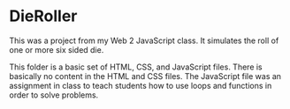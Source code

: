 # DieRoller
This was a project from my Web 2 JavaScript class.  It simulates the roll of one or more six sided die.

This folder is a basic set of HTML, CSS, and JavaScript files.  There is basically no content in the HTML and CSS files.
The JavaScript file was an assignment in class to teach students how to use loops and functions in order to solve problems.
